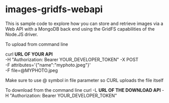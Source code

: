 # images-gridfs-webapi
This is sample code to explore how you can store and retrieve images via a Web API with a MongoDB back end using the GridFS capabilities of the Node.JS driver.

To upload from command line

curl **URL OF YOUR API** \
 -H "Authorization: Bearer YOUR_DEVELOPER_TOKEN" -X POST \
 -F attributes='{"name":"myphoto.jpeg"}' \
 -F file=@MYPHOTO.jpeg

 Make sure to use @ symbol in file parameter so CURL uploads the file itself

To download from the command line
curl -L **URL OF THE DOWNLOAD API**
-H "Authorization: Bearer YOUR_DEVELOPER_TOKEN"
